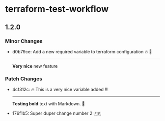 # terraform-test-workflow

## 1.2.0

### Minor Changes

- d0b79ce: Add a new required variable to terraform configuration :fire: :jack_o_lantern:

  ***

  **Very nice** new feature

### Patch Changes

- 4cf312c: :fire: This is a very nice variable added !!!

  ***

  **Testing bold** text with Markdown. 🎃

- 176f1b5: Super duper change number 2 🇫🇷

